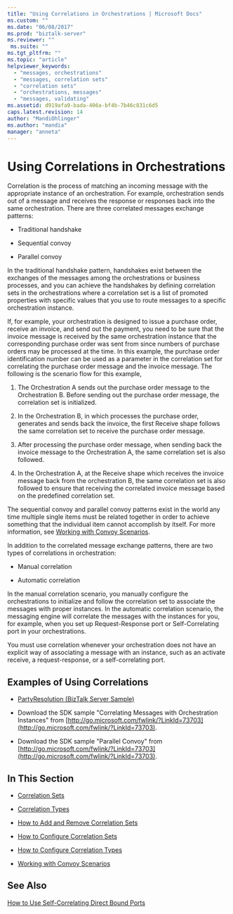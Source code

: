 ```yaml
---
title: "Using Correlations in Orchestrations | Microsoft Docs"
ms.custom: ""
ms.date: "06/08/2017"
ms.prod: "biztalk-server"
ms.reviewer: ""
 ms.suite: ""
ms.tgt_pltfrm: ""
ms.topic: "article"
helpviewer_keywords: 
  - "messages, orchestrations"
  - "messages, correlation sets"
  - "correlation sets"
  - "orchestrations, messages"
  - "messages, validating"
ms.assetid: d919afa9-bada-406a-bf4b-7b46c831c6d5
caps.latest.revision: 14
author: "MandiOhlinger"
ms.author: "mandia"
manager: "anneta"
---
```

# Using Correlations in Orchestrations
Correlation is the process of matching an incoming message with the appropriate instance of an orchestration. For example, orchestration sends out of a message and receives the response or responses back into the same orchestration. There are three correlated messages exchange patterns:  
  
-   Traditional handshake  
  
-   Sequential convoy  
  
-   Parallel convoy  
  
 In the traditional handshake pattern, handshakes exist between the exchanges of the messages among the orchestrations or business processes, and you can achieve the handshakes by defining correlation sets in the orchestrations where a correlation set is a list of promoted properties with specific values that you use to route messages to a specific orchestration instance.  
  
 If, for example, your orchestration is designed to issue a purchase order, receive an invoice, and send out the payment, you need to be sure that the invoice message is received by the same orchestration instance that the corresponding purchase order was sent from since numbers of purchase orders may be processed at the time. In this example, the purchase order identification number can be used as a parameter in the correlation set for correlating the purchase order message and the invoice message. The following is the scenario flow for this example,  
  
1.  The Orchestration A sends out the purchase order message to the Orchestration B. Before sending out the purchase order message, the correlation set is initialized.  
  
2.  In the Orchestration B, in which processes the purchase order, generates and sends back the invoice, the first Receive shape follows the same correlation set to receive the purchase order message.  
  
3.  After processing the purchase order message, when sending back the invoice message to the Orchestration A, the same correlation set is also followed.  
  
4.  In the Orchestration A, at the Receive shape which receives the invoice message back from the orchestration B, the same correlation set is also followed to ensure that receiving the correlated invoice message based on the predefined correlation set.  
  
 The sequential convoy and parallel convoy patterns exist in the world any time multiple single items must be related together in order to achieve something that the individual item cannot accomplish by itself. For more information, see [Working with Convoy Scenarios](../core/working-with-convoy-scenarios.md).  
  
 In addition to the correlated message exchange patterns, there are two types of correlations in orchestration:  
  
-   Manual correlation  
  
-   Automatic correlation  
  
 In the manual correlation scenario, you manually configure the orchestrations to initialize and follow the correlation set to associate the messages with proper instances. In the automatic correlation scenario, the messaging engine will correlate the messages with the instances for you, for example, when you set up Request-Response port or Self-Correlating port in your orchestrations.  
  
 You must use correlation whenever your orchestration does not have an explicit way of associating a message with an instance, such as an activate receive, a request-response, or a self-correlating port.  
  
## Examples of Using Correlations  
  
-   [PartyResolution (BizTalk Server Sample)](../core/partyresolution-biztalk-server-sample.md)  
  
-   Download the SDK sample "Correlating Messages with Orchestration Instances" from [http://go.microsoft.com/fwlink/?LinkId=73703](http://go.microsoft.com/fwlink/?LinkId=73703).  
  
-   Download the SDK sample "Parallel Convoy" from [http://go.microsoft.com/fwlink/?LinkId=73703](http://go.microsoft.com/fwlink/?LinkId=73703).  
  
## In This Section  
  
-   [Correlation Sets](../core/correlation-sets.md) 
  
-   [Correlation Types](../core/correlation-types.md) 
  
-   [How to Add and Remove Correlation Sets](../core/how-to-add-and-remove-correlation-sets.md) 
  
-   [How to Configure Correlation Sets](../core/how-to-configure-correlation-sets.md)  
  
-   [How to Configure Correlation Types](../core/how-to-configure-correlation-types.md)  
  
-   [Working with Convoy Scenarios](../core/working-with-convoy-scenarios.md)  
  
## See Also  
 [How to Use Self-Correlating Direct Bound Ports](../core/how-to-use-self-correlating-direct-bound-ports.md)